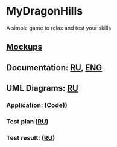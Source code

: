 # MyDragonHills
A simple game to relax and test your skills
## [Mockups](https://github.com/ZiGNicK/MyDragonHills/tree/master/Mockups)
## Documentation: [RU](https://github.com/ZiGNicK/MyDragonHills/blob/master/Documentation/SRS_RU.md), [ENG](https://github.com/ZiGNicK/MyDragonHills/blob/master/Documentation/SRS_ENG.md)
## UML Diagrams: [RU](https://github.com/ZiGNicK/MyDragonHills/blob/master/Diagrams/README.md)
### Application: ([Code)](https://github.com/ZiGNicK/MyDragonHills/tree/master/MyDragonHillsProject/Assets/Scripts))
### Test plan ([RU](https://github.com/ZiGNicK/MyDragonHills/blob/master/Documentation/TestPlan.md#011))
### Test result: ([RU](https://github.com/ZiGNicK/MyDragonHills/blob/master/Documentation/TestResult.md))
